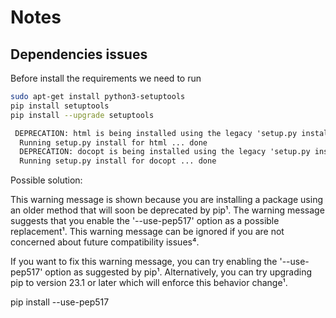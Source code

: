 # Notes

## Dependencies issues

Before install the requirements we need to run

~~~bash
sudo apt-get install python3-setuptools
pip install setuptools
pip install --upgrade setuptools
~~~

~~~txt
 DEPRECATION: html is being installed using the legacy 'setup.py install' method, because it does not have a 'pyproject.toml' and the 'wheel' package is not installed. pip 23.1 will enforce this behaviour change. A possible replacement is to enable the '--use-pep517' option. Discussion can be found at https://github.com/pypa/pip/issues/8559
  Running setup.py install for html ... done
  DEPRECATION: docopt is being installed using the legacy 'setup.py install' method, because it does not have a 'pyproject.toml' and the 'wheel' package is not installed. pip 23.1 will enforce this behaviour change. A possible replacement is to enable the '--use-pep517' option. Discussion can be found at https://github.com/pypa/pip/issues/8559
  Running setup.py install for docopt ... done
 ~~~

 Possible solution:

 This warning message is shown because you are installing a package using an older method that will soon be deprecated by pip¹. The warning message suggests that you enable the '--use-pep517' option as a possible replacement¹. This warning message can be ignored if you are not concerned about future compatibility issues⁴. 

If you want to fix this warning message, you can try enabling the '--use-pep517' option as suggested by pip¹. Alternatively, you can try upgrading pip to version 23.1 or later which will enforce this behavior change¹. 

pip install --use-pep517 <package-name>
